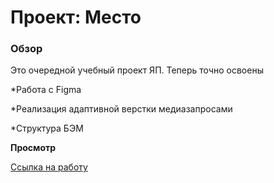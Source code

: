# Проект: Место

### Обзор

Это очередной учебный проект ЯП. Теперь точно освоены

*Работа с Figma

*Реализация адаптивной верстки медиазапросами

*Структура БЭМ

**Просмотр**

 [Ссылка на работу](polinaru.github.io/mesto-project/)
